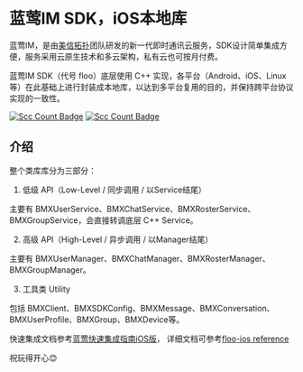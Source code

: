 # 蓝莺IM SDK，iOS本地库

蓝莺IM，是由[美信拓扑](https://www.maximtop.com/)团队研发的新一代即时通讯云服务，SDK设计简单集成方便，服务采用云原生技术和多云架构，私有云也可按月付费。

蓝莺IM SDK（代号 floo）底层使用 C++ 实现，各平台（Android、iOS、Linux等）在此基础上进行封装成本地库，以达到多平台复用的目的，并保持跨平台协议实现的一致性。

[![Scc Count Badge](https://sloc.xyz/github/maxim-top/floo-ios/?category=total&avg-wage=1)](https://github.com/maxim-top/floo-ios/) [![Scc Count Badge](https://sloc.xyz/github/maxim-top/floo-ios/?category=code&avg-wage=1)](https://github.com/maxim-top/floo-ios/)

## 介绍

整个类库库分为三部分：

1. 低级 API（Low-Level / 同步调用 / 以Service结尾）

主要有 BMXUserService、BMXChatService、BMXRosterService、BMXGroupService，会直接转调底层 C++ Service。

2. 高级 API（High-Level / 异步调用 / 以Manager结尾）

主要有 BMXUserManager、BMXChatManager、BMXRosterManager、BMXGroupManager。

3. 工具类 Utility

包括 BMXClient、BMXSDKConfig、BMXMessage、BMXConversation、BMXUserProfile、BMXGroup、BMXDevice等。

快速集成文档参考[蓝莺快速集成指南iOS版](https://docs.maximtop.com/quick-start/floo-ios-quick-start.html)，
详细文档可参考[floo-ios reference](https://docs.maximtop.com/reference/floo-ios.html)

祝玩得开心😊
